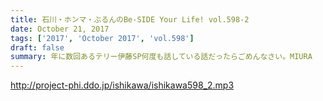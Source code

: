 ```yaml
---
title: 石川・ホンマ・ぶるんのBe-SIDE Your Life! vol.598-2
date: October 21, 2017
tags: ['2017', 'October 2017', 'vol.598']
draft: false
summary: 年に数回あるテリー伊藤SP何度も話している話だったらごめんなさい。MIURA
---
```


http://project-phi.ddo.jp/ishikawa/ishikawa598_2.mp3